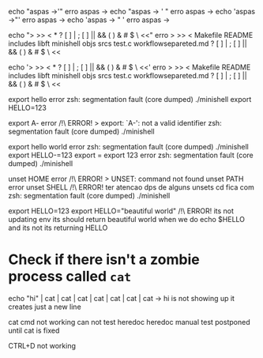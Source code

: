 echo "aspas ->'"	erro	aspas ->
echo "aspas -> ' "	erro	aspas -> 
echo 'aspas ->"'	erro	aspas ->
echo 'aspas -> " '	erro	aspas ->

echo "> >> < * ? [ ] | ; [ ] || && ( ) & # $ \ <<"	erro	> >> < Makefile README includes libft minishell objs srcs test.c workflowsepareted.md ? [ ] | ; [ ] || && ( ) & # $ \ <<

echo '> >> < * ? [ ] | ; [ ] || && ( ) & # $ \ <<'	erro > >> < Makefile README includes libft minishell objs srcs test.c workflowsepareted.md ? [ ] | ; [ ] || && ( ) & # $ \ <<



export hello	error	zsh: segmentation fault (core dumped)  ./minishell
export HELLO=123

export A-	error /!\ ERROR! > export: `A-': not a valid identifier zsh: segmentation fault (core dumped)  ./minishell

export hello world	error	zsh: segmentation fault (core dumped)  ./minishell
export HELLO-=123
export =
export 123	error zsh: segmentation fault (core dumped)  ./minishell

unset HOME	error /!\ ERROR! > UNSET: command not found
unset PATH	error 
unset SHELL
	/!\ ERROR! ter atencao dps de alguns unsets cd fica com zsh: segmentation fault (core dumped)  ./minishell

export HELLO=123
export HELLO="beautiful world" /!\ ERROR! its not updating env its should return beautiful world when we do echo $HELLO and its not its returning HELLO

# Check if there isn't a zombie process called `cat`
echo "hi" | cat | cat | cat | cat | cat | cat | cat -> hi is not showing up it creates just a new line

cat cmd not working can not test heredoc heredoc manual test postponed until cat is fixed


CTRL+D not working
